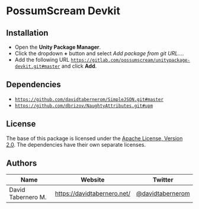 

# PossumScream Devkit

## Installation

- Open the **Unity Package Manager**.
- Click the dropdown **+** button and select *Add package from git URL...*.
- Add the following URL [```https://gitlab.com/possumscream/unitypackage-devkit.git#master```](https://gitlab.com/possumscream/unitypackage-devkit.git#master) and click **Add**.


## Dependencies

- [```https://github.com/davidtabernerom/SimpleJSON.git#master```](https://github.com/davidtabernerom/SimpleJSON.git#master)
- [```https://github.com/dbrizov/NaughtyAttributes.git#upm```](https://github.com/dbrizov/NaughtyAttributes.git#upm)


## License

The base of this package is licensed under the [Apache License, Version 2.0](LICENSE.md).
The dependencies have their own separate licenses.


## Authors

| Name					| Website						| Twitter													|
| ---					| ---							| ---														|
| David Tabernero M.	| https://davidtabernero.net/	| [@davidtabernerom](https://twitter.com/davidtabernerom)	|

